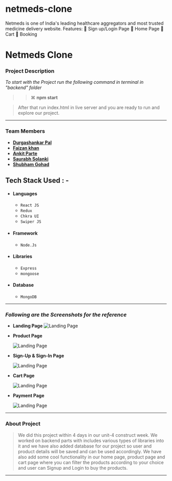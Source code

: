 # netmeds-clone

Netmeds is one of India's leading healthcare aggregators and most trusted medicine delivery website. Features:  Sign up/Login Page  Home Page  Cart  Booking

# Netmeds Clone

### Project Description

_To start with the Project run the following command in terminal in "backend" folder_

> > ⌘ **npm start**

> After that run index.html in live server and you are ready to run and explore our project.

---


### Team Members

- **[Durgashankar Pal](https://github.com/Durgashankar001)**
- **[Faizan khan](https://github.com/Faizankhan99)**
- **[Ankit Parte](https://github.com/AnkitParte)**
- **[Saurabh Solanki](https://github.com/saurabhsolanki)**
- **[Shubham Gohad](https://github.com/shubhamgohad221997)**


## Tech Stack Used : -

- #### Languages
  - `React JS`
  - `Redux`
  - `Chkra UI`
  -  `Swiper JS`
- #### Framework
  - `Node.Js`
- #### Libraries
  - `Express`
  - `mongoose`
- #### Database
  - `MongoDB`

---

### _Following are the Screenshots for the reference_

- **Landing Page**
  ![Landing Page](https://miro.medium.com/max/1112/1*aEveoAuhA3pmsC6S23XHfw.png)

- **Product Page**

  ![Landing Page](https://miro.medium.com/max/1248/1*kUW0K9dLADoTX7llNxXwhA.png)

- **Sign-Up & Sign-In Page**

  ![Landing Page](https://miro.medium.com/max/1248/1*KVw3EcXFKAxU9c-C2-rHew.png)

- **Cart Page**

  ![Landing Page](https://encrypted-tbn0.gstatic.com/images?q=tbn:ANd9GcTvyc8QGTa5rZWGFZpHU2i1e99Ogt1v7oFm8A&usqp=CAU)

- **Payment Page**

  ![Landing Page](https://miro.medium.com/max/1248/1*S2iDaMdRLzgRD9MOLrjhYw.png)

---

### About Project

> We did this project within 4 days in our unit-4 construct week. We worked on backend parts with includes various types of libraries into it and we have also added database for our project so user and product details will be saved and can be used accordingly. We have also add some cool functionality in our home page, product page and cart page where you can filter the products according to your choice and user can Signup and Login to buy the products.

---
